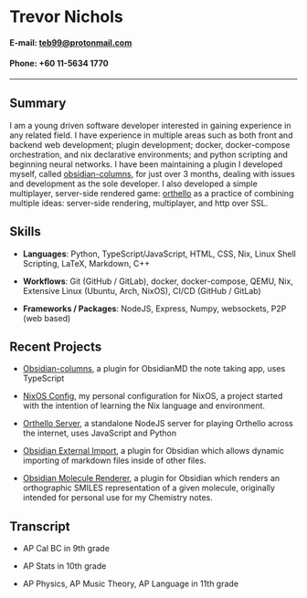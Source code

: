 # Trevor Nichols

#### E-mail: [teb99@protonmail.com](mailto:teb99@protonmail.com)

#### Phone: +60 11-5634 1770

  

---

  

## Summary

I am a young driven software developer interested in gaining experience in any related field. I have experience in multiple areas such as both front and backend web development; plugin development; docker, docker-compose orchestration, and nix declarative environments; and python scripting and beginning neural networks. I have been maintaining a plugin I developed myself, called [obsidian-columns](https://github.com/tnichols217/obsidian-columns/), for just over 3 months, dealing with issues and development as the sole developer. I also developed a simple multiplayer, server-side rendered game: [orthello](https://github.com/tnichols/orthelloServer/) as a practice of combining multiple ideas: server-side rendering, multiplayer, and http over SSL.

  

## Skills

- **Languages**: Python, TypeScript/JavaScript, HTML, CSS, Nix, Linux Shell Scripting, LaTeX, Markdown, C++

- **Workflows**: Git (GitHub / GitLab), docker, docker-compose, QEMU, Nix, Extensive Linux (Ubuntu, Arch, NixOS), CI/CD (GitHub / GitLab)

- **Frameworks / Packages**: NodeJS, Express, Numpy, websockets, P2P (web based)

  

## Recent Projects

- [Obsidian-columns](https://github.com/tnichols217/obsidian-columns/), a plugin for ObsidianMD the note taking app, uses TypeScript

- [NixOS Config](https://github.com/tnichols217/nixos-config), my personal configuration for NixOS, a project started with the intention of learning the Nix language and environment.

- [Orthello Server](https://github.com/tnichols/orthelloServer/), a standalone NodeJS server for playing Orthello across the internet, uses JavaScript and Python

- [Obsidian External Import](https://github.com/tnichols217/obsidian-columns), a plugin for Obsidian which allows dynamic importing of markdown files inside of other files.

- [Obsidian Molecule Renderer](https://github.com/tnichols217/obsidian-molecule-renderer), a plugin for Obsidian which renders an orthographic SMILES representation of a given molecule, originally intended for personal use for my Chemistry notes.

  

## Transcript

- AP Cal BC in 9th grade

- AP Stats in 10th grade

- AP Physics, AP Music Theory, AP Language in 11th grade